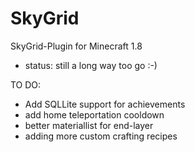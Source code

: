 # SkyGrid

SkyGrid-Plugin for Minecraft 1.8

 - status: still a long way too go :-)


TO DO:
 - Add SQLLite support for achievements
 - add home teleportation cooldown
 - better materiallist for end-layer
 - adding more custom crafting recipes
